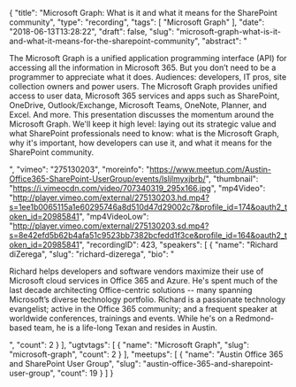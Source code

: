 {
  "title": "Microsoft Graph: What is it and what it means for the SharePoint community",
  "type": "recording",
  "tags": [
    "Microsoft Graph"
  ],
  "date": "2018-06-13T13:28:22",
  "draft": false,
  "slug": "microsoft-graph-what-is-it-and-what-it-means-for-the-sharepoint-community",
  "abstract": "<p>The Microsoft Graph is a unified application programming interface (API) for accessing all the information in Microsoft 365. But you don’t need to be a programmer to appreciate what it does. Audiences: developers, IT pros, site collection owners and power users. The Microsoft Graph provides unified access to user data, Microsoft 365 services and apps such as SharePoint, OneDrive, Outlook/Exchange, Microsoft Teams, OneNote, Planner, and Excel. And more. This presentation discusses the momentum around the Microsoft Graph. We'll keep it high level: laying out its strategic value and what SharePoint professionals need to know: what is the Microsoft Graph, why it's important, how developers can use it, and what it means for the SharePoint community.</p>",
  "vimeo": "275130203",
  "moreinfo": "https://www.meetup.com/Austin-Office365-SharePoint-UserGroup/events/lsljlmyxjbrb/",
  "thumbnail": "https://i.vimeocdn.com/video/707340319_295x166.jpg",
  "mp4Video": "http://player.vimeo.com/external/275130203.hd.mp4?s=1ee1b0065115a1e60295746a8d510d47d29002c7&profile_id=174&oauth2_token_id=20985841",
  "mp4VideoLow": "http://player.vimeo.com/external/275130203.sd.mp4?s=8e42efd5b62b4afa51c9523bb7382bcfedd1f3ce&profile_id=164&oauth2_token_id=20985841",
  "recordingID": 423,
  "speakers": [
    {
      "name": "Richard diZerega",
      "slug": "richard-dizerega",
      "bio": "<p>Richard helps developers and software vendors maximize their use of Microsoft cloud services in Office 365 and Azure. He's spent much of the last decade architecting Office-centric solutions -- many spanning Microsoft’s diverse technology portfolio. Richard is a passionate technology evangelist; active in the Office 365 community; and a frequent speaker at worldwide conferences, trainings and events. While he's on a Redmond-based team, he is a life-long Texan and resides in Austin.</p>",
      "count": 2
    }
  ],
  "ugtvtags": [
    {
      "name": "Microsoft Graph",
      "slug": "microsoft-graph",
      "count": 2
    }
  ],
  "meetups": [
    {
      "name": "Austin Office 365 and SharePoint User Group",
      "slug": "austin-office-365-and-sharepoint-user-group",
      "count": 19
    }
  ]
}